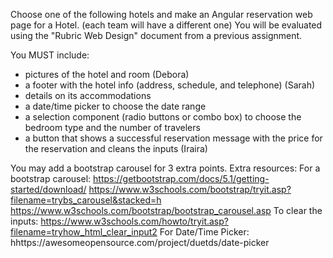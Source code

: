 Choose one of the following hotels and make an Angular reservation web page for a Hotel. (each team will have a different one)
You will be evaluated using the "Rubric Web Design" document from a previous assignment.

You MUST include:

- pictures of the hotel and room (Debora)
- a footer with the hotel info (address, schedule, and telephone) (Sarah)
- details on its accommodations 
- a date/time picker to choose the date range 
- a selection component (radio buttons or combo box) to choose the bedroom type and the number of travelers 
- a button that shows a successful reservation message with the price for the reservation and cleans the inputs (Iraira)

You may add a bootstrap carousel for 3 extra points.
  Extra resources:
    For a bootstrap carousel:
    https://getbootstrap.com/docs/5.1/getting-started/download/
    https://www.w3schools.com/bootstrap/tryit.asp?filename=trybs_carousel&stacked=h
    https://www.w3schools.com/bootstrap/bootstrap_carousel.asp
    To clear the inputs:
    https://www.w3schools.com/howto/tryit.asp?filename=tryhow_html_clear_input2
    For Date/Time Picker:
    hhttps://awesomeopensource.com/project/duetds/date-picker
